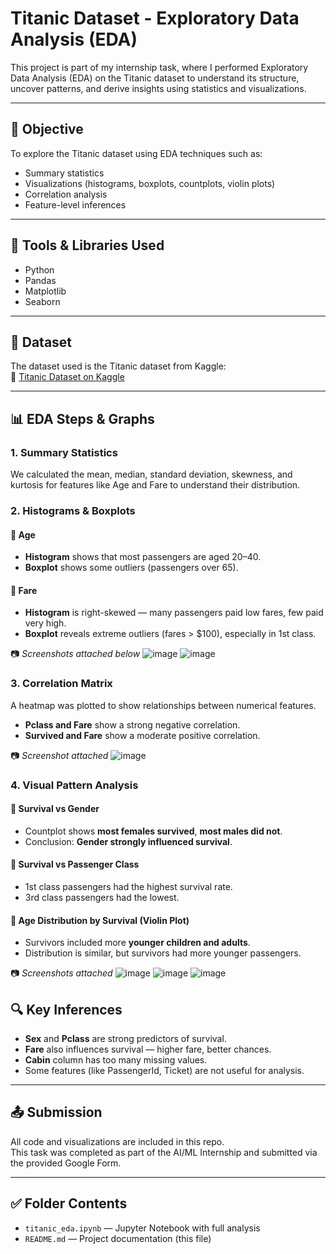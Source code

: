 # Titanic Dataset - Exploratory Data Analysis (EDA)

This project is part of my internship task, where I performed Exploratory Data Analysis (EDA) on the Titanic dataset to understand its structure, uncover patterns, and derive insights using statistics and visualizations.

---

## 📌 Objective
To explore the Titanic dataset using EDA techniques such as:
- Summary statistics
- Visualizations (histograms, boxplots, countplots, violin plots)
- Correlation analysis
- Feature-level inferences

---

## 🧰 Tools & Libraries Used
- Python
- Pandas
- Matplotlib
- Seaborn

---

## 📁 Dataset
The dataset used is the Titanic dataset from Kaggle:  
🔗 [Titanic Dataset on Kaggle](https://www.kaggle.com/datasets/yasserh/titanic-dataset)

---

## 📊 EDA Steps & Graphs

### 1. Summary Statistics
We calculated the mean, median, standard deviation, skewness, and kurtosis for features like Age and Fare to understand their distribution.

### 2. Histograms & Boxplots

#### 🔹 Age
- **Histogram** shows that most passengers are aged 20–40.
- **Boxplot** shows some outliers (passengers over 65).

#### 🔹 Fare
- **Histogram** is right-skewed — many passengers paid low fares, few paid very high.
- **Boxplot** reveals extreme outliers (fares > $100), especially in 1st class.

📷 *Screenshots attached below*
![image](https://github.com/user-attachments/assets/cb0e2cd6-1d2f-496c-9fb0-8eecf4984280)
![image](https://github.com/user-attachments/assets/2bbe3f08-5e66-4d0c-a2e1-a450a2258ea2)



### 3. Correlation Matrix
A heatmap was plotted to show relationships between numerical features.

- **Pclass and Fare** show a strong negative correlation.
- **Survived and Fare** show a moderate positive correlation.

📷 *Screenshot attached*
![image](https://github.com/user-attachments/assets/6ea80e33-ade6-4d28-a06f-e9d9ea062584)


### 4. Visual Pattern Analysis

#### 🔹 Survival vs Gender
- Countplot shows **most females survived**, **most males did not**.
- Conclusion: **Gender strongly influenced survival**.

#### 🔹 Survival vs Passenger Class
- 1st class passengers had the highest survival rate.
- 3rd class passengers had the lowest.

#### 🔹 Age Distribution by Survival (Violin Plot)
- Survivors included more **younger children and adults**.
- Distribution is similar, but survivors had more younger passengers.

📷 *Screenshots attached*
![image](https://github.com/user-attachments/assets/12c3b1c1-9c4f-489f-9a17-787f51a9bf39)
![image](https://github.com/user-attachments/assets/ef687acd-eb3e-4992-bef4-99a0a6a7c6fc)
![image](https://github.com/user-attachments/assets/51ea8d91-f749-4959-86d1-9d0cde04bb3d)

## 🔍 Key Inferences

- **Sex** and **Pclass** are strong predictors of survival.
- **Fare** also influences survival — higher fare, better chances.
- **Cabin** column has too many missing values.
- Some features (like PassengerId, Ticket) are not useful for analysis.

---

## 📤 Submission
All code and visualizations are included in this repo.  
This task was completed as part of the AI/ML Internship and submitted via the provided Google Form.

---

## ✅ Folder Contents
- `titanic_eda.ipynb` — Jupyter Notebook with full analysis
- `README.md` — Project documentation (this file)

